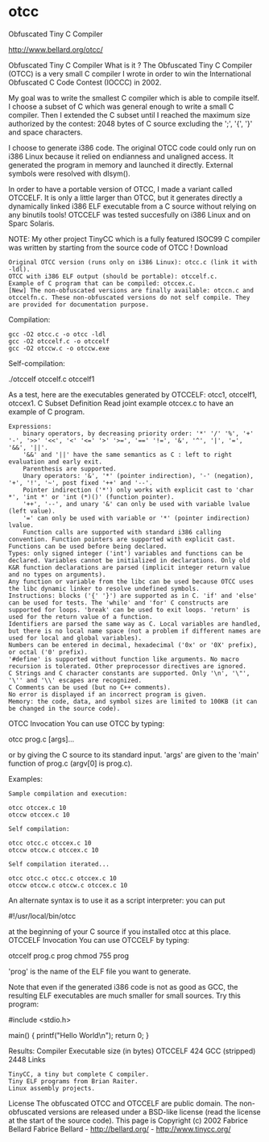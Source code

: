 otcc
====

Obfuscated Tiny C Compiler 

http://www.bellard.org/otcc/


Obfuscated Tiny C Compiler
What is it ?
The Obfuscated Tiny C Compiler (OTCC) is a very small C compiler I wrote in order to win the International Obfuscated C Code Contest (IOCCC) in 2002.

My goal was to write the smallest C compiler which is able to compile itself. I choose a subset of C which was general enough to write a small C compiler. Then I extended the C subset until I reached the maximum size authorized by the contest: 2048 bytes of C source excluding the ';', '{', '}' and space characters.

I choose to generate i386 code. The original OTCC code could only run on i386 Linux because it relied on endianness and unaligned access. It generated the program in memory and launched it directly. External symbols were resolved with dlsym().

In order to have a portable version of OTCC, I made a variant called OTCCELF. It is only a little larger than OTCC, but it generates directly a dynamically linked i386 ELF executable from a C source without relying on any binutils tools! OTCCELF was tested succesfully on i386 Linux and on Sparc Solaris.

NOTE: My other project TinyCC which is a fully featured ISOC99 C compiler was written by starting from the source code of OTCC !
Download

    Original OTCC version (runs only on i386 Linux): otcc.c (link it with -ldl).
    OTCC with i386 ELF output (should be portable): otccelf.c.
    Example of C program that can be compiled: otccex.c.
    [New] The non-obfuscated versions are finally available: otccn.c and otccelfn.c. These non-obfuscated versions do not self compile. They are provided for documentation purpose. 

Compilation:

    gcc -O2 otcc.c -o otcc -ldl
    gcc -O2 otccelf.c -o otccelf
    gcc -O2 otccw.c -o otccw.exe

Self-compilation:

./otccelf otccelf.c otccelf1

As a test, here are the executables generated by OTCCELF: otcc1, otccelf1, otccex1.
C Subset Definition
Read joint example otccex.c to have an example of C program.

    Expressions:
        binary operators, by decreasing priority order: '*' '/' '%', '+' '-', '>>' '<<', '<' '<=' '>' '>=', '==' '!=', '&', '^', '|', '=', '&&', '||'.
        '&&' and '||' have the same semantics as C : left to right evaluation and early exit.
        Parenthesis are supported.
        Unary operators: '&', '*' (pointer indirection), '-' (negation), '+', '!', '~', post fixed '++' and '--'.
        Pointer indirection ('*') only works with explicit cast to 'char *', 'int *' or 'int (*)()' (function pointer).
        '++', '--', and unary '&' can only be used with variable lvalue (left value).
        '=' can only be used with variable or '*' (pointer indirection) lvalue.
        Function calls are supported with standard i386 calling convention. Function pointers are supported with explicit cast. Functions can be used before being declared. 
    Types: only signed integer ('int') variables and functions can be declared. Variables cannot be initialized in declarations. Only old K&R function declarations are parsed (implicit integer return value and no types on arguments).
    Any function or variable from the libc can be used because OTCC uses the libc dynamic linker to resolve undefined symbols.
    Instructions: blocks ('{' '}') are supported as in C. 'if' and 'else' can be used for tests. The 'while' and 'for' C constructs are supported for loops. 'break' can be used to exit loops. 'return' is used for the return value of a function.
    Identifiers are parsed the same way as C. Local variables are handled, but there is no local name space (not a problem if different names are used for local and global variables).
    Numbers can be entered in decimal, hexadecimal ('0x' or '0X' prefix), or octal ('0' prefix).
    '#define' is supported without function like arguments. No macro recursion is tolerated. Other preprocessor directives are ignored.
    C Strings and C character constants are supported. Only '\n', '\"', '\'' and '\\' escapes are recognized.
    C Comments can be used (but no C++ comments).
    No error is displayed if an incorrect program is given.
    Memory: the code, data, and symbol sizes are limited to 100KB (it can be changed in the source code). 

OTCC Invocation
You can use OTCC by typing:

otcc prog.c [args]...

or by giving the C source to its standard input. 'args' are given to the 'main' function of prog.c (argv[0] is prog.c).

Examples:

    Sample compilation and execution:

    otcc otccex.c 10
    otccw otccex.c 10

    Self compilation:

    otcc otcc.c otccex.c 10
    otccw otccw.c otccex.c 10

    Self compilation iterated...

    otcc otcc.c otcc.c otccex.c 10
    otccw otccw.c otccw.c otccex.c 10

An alternate syntax is to use it as a script interpreter: you can put

#!/usr/local/bin/otcc

at the beginning of your C source if you installed otcc at this place.
OTCCELF Invocation
You can use OTCCELF by typing:

otccelf prog.c prog
chmod 755 prog

'prog' is the name of the ELF file you want to generate.

Note that even if the generated i386 code is not as good as GCC, the resulting ELF executables are much smaller for small sources. Try this program:

#include <stdio.h>

main() 
{
    printf("Hello World\n");
    return 0;
}

Results:
Compiler	Executable size (in bytes)
OTCCELF	424
GCC (stripped)	2448
Links

    TinyCC, a tiny but complete C compiler.
    Tiny ELF programs from Brian Raiter.
    Linux assembly projects. 

License
The obfuscated OTCC and OTCCELF are public domain. 
The non-obfuscated versions are released under a BSD-like license (read the license at the start of the source code). 
This page is Copyright (c) 2002 Fabrice Bellard Fabrice Bellard - http://bellard.org/ - http://www.tinycc.org/ 
